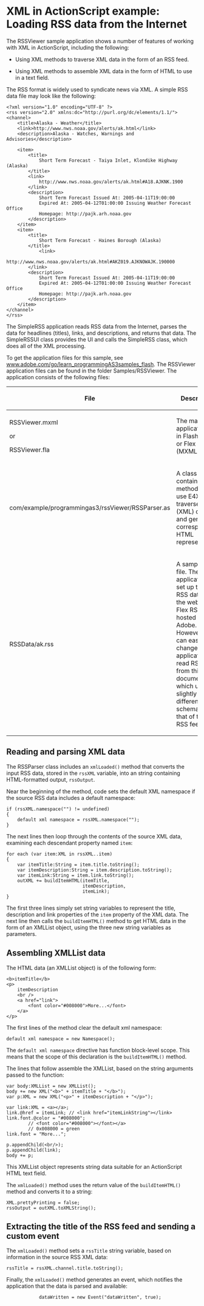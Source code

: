 # XML in ActionScript example: Loading RSS data from the Internet

<div>

The RSSViewer sample application shows a number of features of working with XML
in ActionScript, including the following:

- Using XML methods to traverse XML data in the form of an RSS feed.

- Using XML methods to assemble XML data in the form of HTML to use in a text
  field.

The RSS format is widely used to syndicate news via XML. A simple RSS data file
may look like the following:

    <?xml version="1.0" encoding="UTF-8" ?>
    <rss version="2.0" xmlns:dc="http://purl.org/dc/elements/1.1/">
    <channel>
        <title>Alaska - Weather</title>
        <link>http://www.nws.noaa.gov/alerts/ak.html</link>
        <description>Alaska - Watches, Warnings and Advisories</description>

        <item>
            <title>
                Short Term Forecast - Taiya Inlet, Klondike Highway (Alaska)
            </title>
            <link>
                http://www.nws.noaa.gov/alerts/ak.html#A18.AJKNK.1900
            </link>
            <description>
                Short Term Forecast Issued At: 2005-04-11T19:00:00
                Expired At: 2005-04-12T01:00:00 Issuing Weather Forecast Office
                Homepage: http://pajk.arh.noaa.gov
            </description>
        </item>
        <item>
            <title>
                Short Term Forecast - Haines Borough (Alaska)
            </title>
                <link>
                http://www.nws.noaa.gov/alerts/ak.html#AKZ019.AJKNOWAJK.190000
            </link>
            <description>
                Short Term Forecast Issued At: 2005-04-11T19:00:00
                Expired At: 2005-04-12T01:00:00 Issuing Weather Forecast Office
                Homepage: http://pajk.arh.noaa.gov
            </description>
        </item>
    </channel>
    </rss>

The SimpleRSS application reads RSS data from the Internet, parses the data for
headlines (titles), links, and descriptions, and returns that data. The
SimpleRSSUI class provides the UI and calls the SimpleRSS class, which does all
of the XML processing.

To get the application files for this sample, see
<a href="http://www.adobe.com/go/learn_programmingAS3samples_flash"
target="_self">www.adobe.com/go/learn_programmingAS3samples_flash</a>. The
RSSViewer application files can be found in the folder Samples/RSSViewer. The
application consists of the following files:

<div>

<table data-border="1" data-cellpadding="4" data-cellspacing="0">
<colgroup>
<col style="width: 50%" />
<col style="width: 50%" />
</colgroup>
<thead data-align="left">
<tr class="header">
<th data-valign="top" width="NaN%"><p>File</p></th>
<th data-valign="top" width="NaN%"><p>Description</p></th>
</tr>
</thead>
<tbody>
<tr class="odd">
<td headers="d17e10282 " data-valign="top"
width="NaN%"><p>RSSViewer.mxml</p>
<p>or</p>
<p>RSSViewer.fla</p></td>
<td headers="d17e10285 " data-valign="top" width="NaN%"><p>The main
application file in Flash (FLA) or Flex (MXML).</p></td>
</tr>
<tr class="even">
<td headers="d17e10282 " data-valign="top"
width="NaN%"><p>com/example/programmingas3/rssViewer/RSSParser.as</p></td>
<td headers="d17e10285 " data-valign="top" width="NaN%"><p>A class that
contains methods that use E4X to traverse RSS (XML) data and generate a
corresponding HTML representation.</p></td>
</tr>
<tr class="odd">
<td headers="d17e10282 " data-valign="top"
width="NaN%"><p>RSSData/ak.rss</p></td>
<td headers="d17e10285 " data-valign="top" width="NaN%"><p>A sample RSS
file. The application is set up to read RSS data from the web, at a Flex
RSS feed hosted by Adobe. However, you can easily change the application
to read RSS data from this document, which uses a slightly different
schema than that of the Flex RSS feed.</p></td>
</tr>
</tbody>
</table>

</div>

</div>

<div>

## Reading and parsing XML data

<div>

The RSSParser class includes an `xmlLoaded()` method that converts the input RSS
data, stored in the `rssXML` variable, into an string containing HTML-formatted
output, `rssOutput`.

Near the beginning of the method, code sets the default XML namespace if the
source RSS data includes a default namespace:

    if (rssXML.namespace("") != undefined)
    {
        default xml namespace = rssXML.namespace("");
    }

The next lines then loop through the contents of the source XML data, examining
each descendant property named `item`:

    for each (var item:XML in rssXML..item)
    {
        var itemTitle:String = item.title.toString();
        var itemDescription:String = item.description.toString();
        var itemLink:String = item.link.toString();
        outXML += buildItemHTML(itemTitle,
                                itemDescription,
                                itemLink);
    }

The first three lines simply set string variables to represent the title,
description and link properties of the `item` property of the XML data. The next
line then calls the `buildItemHTML()` method to get HTML data in the form of an
XMLList object, using the three new string variables as parameters.

</div>

</div>

<div>

## Assembling XMLList data

<div>

The HTML data (an XMLList object) is of the following form:

    <b>itemTitle</b>
    <p>
        itemDescription
        <br />
        <a href="link">
            <font color="#008000">More...</font>
        </a>
    </p>

The first lines of the method clear the default xml namespace:

    default xml namespace = new Namespace();

The `default xml namespace` directive has function block-level scope. This means
that the scope of this declaration is the `buildItemHTML()` method.

The lines that follow assemble the XMLList, based on the string arguments passed
to the function:

    var body:XMLList = new XMLList();
    body += new XML("<b>" + itemTitle + "</b>");
    var p:XML = new XML("<p>" + itemDescription + "</p>");

    var link:XML = <a></a>;
    link.@href = itemLink; // <link href="itemLinkString"></link>
    link.font.@color = "#008000";
            // <font color="#008000"></font></a>
            // 0x008000 = green
    link.font = "More...";

    p.appendChild(<br/>);
    p.appendChild(link);
    body += p;

This XMLList object represents string data suitable for an ActionScript HTML
text field.

The `xmlLoaded()` method uses the return value of the `buildItemHTML()` method
and converts it to a string:

    XML.prettyPrinting = false;
    rssOutput = outXML.toXMLString();

</div>

</div>

<div>

## Extracting the title of the RSS feed and sending a custom event

<div>

The `xmlLoaded()` method sets a `rssTitle` string variable, based on information
in the source RSS XML data:

    rssTitle = rssXML.channel.title.toString();

Finally, the `xmlLoaded()` method generates an event, which notifies the
application that the data is parsed and available:

                dataWritten = new Event("dataWritten", true);

</div>

</div>
